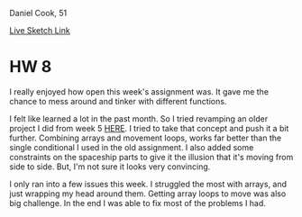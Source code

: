 Daniel Cook, 51

[Live Sketch Link](https://danandcook.github.io/120-work/hw-8/)


# HW 8
I really enjoyed how open this week's assignment was. It gave me the chance to mess around and tinker with different functions.

I felt like learned a lot in the past month. So I tried revamping an older project I did from week 5 [HERE](https://danandcook.github.io/120-work/hw-5/).
I tried to take that concept and push it a bit further. Combining arrays and movement loops, works far better than the single conditional I used in the old assignment. I also added some constraints on the spaceship parts to give it the illusion that it's moving from side to side. But, I'm not sure it looks very convincing. 

I only ran into a few issues this week. I struggled the most with arrays, and just wrapping my head around them. Getting array loops to move was also big challenge. In the end I was able to fix most of the problems I had.
